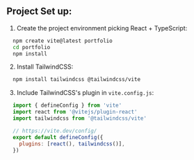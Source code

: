 ## Project Set up:

1. Create the project environment picking React + TypeScript:
```bash
  npm create vite@latest portfolio
  cd portfolio
  npm install
```

2. Install TailwindCSS:
```bash
  npm install tailwindcss @tailwindcss/vite
```

3. Include TailwindCSS's plugin in `vite.config.js`:

```js
  import { defineConfig } from 'vite'
  import react from '@vitejs/plugin-react'
  import tailwindcss from '@tailwindcss/vite'

  // https://vite.dev/config/
  export default defineConfig({
    plugins: [react(), tailwindcss()],
  })

```


